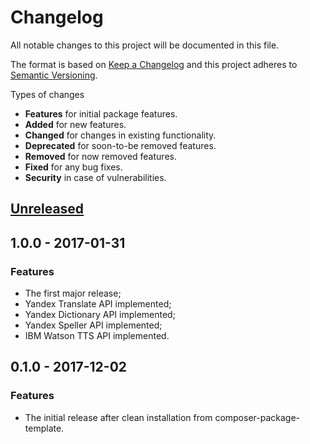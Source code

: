 # Changelog
All notable changes to this project will be documented in this file.

The format is based on [Keep a Changelog](http://keepachangelog.com/en/1.0.0/)
and this project adheres to [Semantic Versioning](http://semver.org/spec/v2.0.0.html).

Types of changes

* **Features** for initial package features.
* **Added** for new features.
* **Changed** for changes in existing functionality.
* **Deprecated** for soon-to-be removed features.
* **Removed** for now removed features.
* **Fixed** for any bug fixes.
* **Security** in case of vulnerabilities.

## [Unreleased]

## 1.0.0 - 2017-01-31

### Features
* The first major release;
* Yandex Translate API implemented;
* Yandex Dictionary API implemented;
* Yandex Speller API implemented;
* IBM Watson TTS API implemented.

## 0.1.0 - 2017-12-02

### Features
* The initial release after clean installation from composer-package-template.

[Unreleased]: https://github.com/GinoPane/composer-package-template/compare/v1.0.0...HEAD
